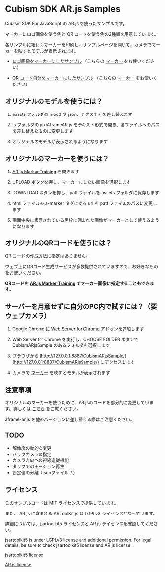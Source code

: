 ﻿# Cubism SDK AR.js Samples

Cubism SDK For JavaScript の AR.js を使ったサンプルです。  

マーカーにロゴ画像を使う例と QR コードを使う例の2種類を用意しています。

各サンプルに紐付くマーカーを印刷し、サンプルページを開いて、カメラでマーカーを映すとモデルが表示されます。

- [ロゴ画像をマーカーにしたサンプル](https://live2d.github.io/CubismARjsSample/) （こちらの [マーカー](https://live2d.github.io/CubismARjsSample/assets/logo_marker.png) をお使いください）

- [QR コード自体をマーカーにしたサンプル](https://live2d.github.io/CubismARjsSample/qr_marker.html) （こちらの [マーカー](https://live2d.github.io/CubismARjsSample/assets/qr_marker.png) をお使いください）

## オリジナルのモデルを使うには？

1. assets フォルダの moc3 や json、テクスチャを差し替えます

2. js フォルダの pixiAframeAR.js をテキスト形式で開き、各ファイルへのパスを差し替えたものに変更します

3. オリジナルのモデルが表示されるようになります

## オリジナルのマーカーを使うには？

1. [AR.js Marker Training](https://jeromeetienne.github.io/AR.js/three.js/examples/marker-training/examples/generator.html) を開きます

2. UPLOAD ボタンを押し、マーカーにしたい画像を選択します

3. DOWNLOAD ボタンを押し、patt ファイルを assets フォルダに保存します

4. html ファイルの a-marker タグにある url を patt ファイルのパスに変更します

5. 画面中央に表示されている黒枠に囲まれた画像がマーカーとして使えるようになります

## オリジナルのQRコードを使うには？

QR コードの作成方法に指定はありません。

ウェブ上にQRコード生成サービスが多数提供されていますので、お好きなものをお使いください。

**QRコードを [AR.js Marker Training](https://jeromeetienne.github.io/AR.js/three.js/examples/marker-training/examples/generator.html) でマーカー画像に指定することもできます。**

## サーバーを用意せずに自分のPC内で試すには？（要ウェブカメラ）

1. Google Chrome に [Web Server for Chrome](https://chrome.google.com/webstore/detail/web-server-for-chrome/ofhbbkphhbklhfoeikjpcbhemlocgigb?hl=ja) アドオンを追加します

2. Web Server for Chrome を実行し、CHOOSE FOLDER ボタンで CubismARjsSample のあるフォルダを選択します

3. ブラウザから [http://127.0.0.1:8887/CubismARjsSample/](http://127.0.0.1:8887/CubismARjsSample/) にアクセスします

4. カメラで [マーカー](https://live2d.github.io/CubismARjsSample/assets/logo_marker.png) を映すとモデルが表示されます

## 注意事項

オリジナルのマーカーを使うために、AR.jsのコードを部分的に変更しています。詳しくは [こちら](https://github.com/wimvdc/AR.js/commit/950e82db6d0c3851647d429282c5ade52ee95891) をご覧ください。

aframe-ar.js を他のバージョンに差し替える際はご注意ください。

## TODO

- 解像度の動的な変更
- バックカメラの指定
- カメラ方向への視線追従機能
- タップでのモーション再生
- 設定値の分離（jsonファイル？）

## ライセンス

このサンプルコードは MIT ライセンスで提供しています。

また、 AR.js に含まれる ARToolKit.js は LGPLv3 ライセンスとなっています。

詳細については、jsartoolkit5 ライセンスと AR.js ライセンスを確認してください。

jsartoolkit5 is under LGPLv3 license and additional permission.
For legal details, be sure to check jsartoolkit5 license and AR.js license.

[jsartoolkit5 license](https://github.com/artoolkit/jsartoolkit5/blob/master/LICENSE.txt)

[AR.js license](https://github.com/jeromeetienne/AR.js/blob/master/LICENSE.txt)
